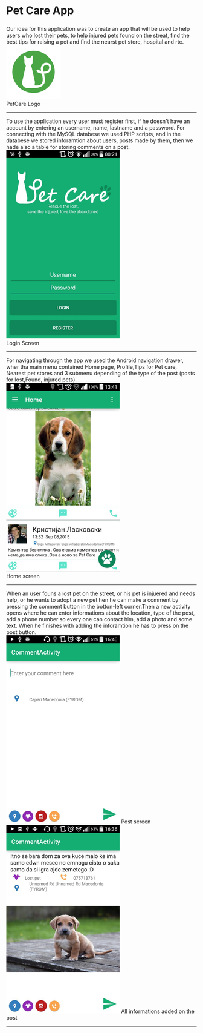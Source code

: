 <div class="container">
 <h1>Pet Care App</h1>
 
 <div class="row">
 <div class="col-lg-8">
 <h3></h3>
Our idea for this application was to create an app that will be used to help users who lost their pets, to help injured pets found on the streat, find the best tips for raising a pet and find the nearst pet store, hospital and rtc. 
 </div>
  <div class="col-lg-4">
  <img alt="Logo" src="https://raw.githubusercontent.com/KristijanLaskovski/FINAL_PET_CARE/master/PatCareTeam2/res/drawable-xxhdpi/ic_launcher.png">
  <br/>
  PetCare Logo
  <hr>
  </div>
 </div>
 
 <div class="row">
To use the application every user must register first, if he doesn't have an account by entering an username, name, lastname and a password. For connecting with the MySQL databese we used PHP scripts, and in the databese we stored inforamtion about users, posts made by them, then we hade also a table for storing comments on a post.
<br/>
<img alt="Logo" heignt="600" width="300" src="https://raw.githubusercontent.com/KristijanLaskovski/FINAL_PET_CARE/master/App%20images/login.jpg">
<br/>
  Login Screen
  <br/>
  <hr>
 
 </div>


<div class="row">
For navigating through the app we used the Android navigation drawer, wher tha main menu contained Home page, Profile,Tips for Pet care, Nearest pet stores and 3 submenu depending of the type of the post (posts for lost,Found, injured pets). <br/>
<img alt="Logo"  heignt="600" width="300" src="https://raw.githubusercontent.com/KristijanLaskovski/FINAL_PET_CARE/master/App%20images/homeposts.jpg">
<br/>
  Home screen
  <hr>
 </div>
<div class="row">
When an user founs a lost pet on the street, or his pet is injuered and needs help, or he wants to adopt a new pet hen he can make a comment by pressing the comment button in the botton-left corner.Then a new activity opens where he can enter informations about the location, type of the post, add a phone number so every one can contact him, add a photo and some text. When he finishes with adding the inforamtion he has to press on the post button.
<br/>
<img alt="Logo"  heignt="600" width="300" src="https://github.com/KristijanLaskovski/FINAL_PET_CARE/blob/master/App%20images/newcomment.jpg">
  Post screen<br/>
<img alt="Logo"  heignt="600" width="300" src="https://github.com/KristijanLaskovski/FINAL_PET_CARE/blob/master/App%20images/commentinfo.jpg">
  All informations added on the post<br>
  <hr>
 </div>


</div>
